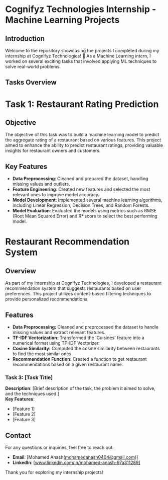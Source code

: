 # Cognifyz Technologies Internship - Machine Learning Projects

## Introduction
Welcome to the repository showcasing the projects I completed during my internship at Cognifyz Technologies! 🚀 As a Machine Learning intern, I worked on several exciting tasks that involved applying ML techniques to solve real-world problems.

## Tasks Overview

# Task 1: Restaurant Rating Prediction

## Objective
The objective of this task was to build a machine learning model to predict the aggregate rating of a restaurant based on various features. This project aimed to enhance the ability to predict restaurant ratings, providing valuable insights for restaurant owners and customers.

## Key Features
- **Data Preprocessing**: Cleaned and prepared the dataset, handling missing values and outliers.
- **Feature Engineering**: Created new features and selected the most relevant ones to improve model accuracy.
- **Model Development**: Implemented several machine learning algorithms, including Linear Regression, Decision Trees, and Random Forests.
- **Model Evaluation**: Evaluated the models using metrics such as RMSE (Root Mean Squared Error) and R² score to select the best performing model.

# Restaurant Recommendation System

## Overview

As part of my internship at Cognifyz Technologies, I developed a restaurant recommendation system that suggests restaurants based on user preferences. This project utilizes content-based filtering techniques to provide personalized recommendations.

## Features

- **Data Preprocessing:** Cleaned and preprocessed the dataset to handle missing values and extract relevant features.
- **TF-IDF Vectorization:** Transformed the 'Cuisines' feature into a numerical format using TF-IDF Vectorizer.
- **Cosine Similarity:** Computed the cosine similarity between restaurants to find the most similar ones.
- **Recommendation Function:** Created a function to get restaurant recommendations based on a given restaurant name.


### Task 3: [Task Title]
**Description**: [Brief description of the task, the problem it aimed to solve, and the techniques used.]  
**Key Features**:
- [Feature 1]
- [Feature 2]
- [Feature 3]



## Contact
For any questions or inquiries, feel free to reach out:

- **Email**: [Mohamed Anash(mohamedanash0404@gmail.com)]
- **LinkedIn**: [www.linkedin.com/in/mohamed-anash-97a311289]

Thank you for exploring my internship projects!

